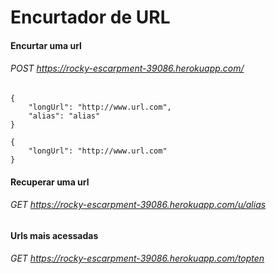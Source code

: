 # Encurtador de URL

#### Encurtar uma url
###### POST https://rocky-escarpment-39086.herokuapp.com/

```
{
    "longUrl": "http://www.url.com",
    "alias": "alias"
}
```
```
{
    "longUrl": "http://www.url.com"
}
```

#### Recuperar uma url
###### GET https://rocky-escarpment-39086.herokuapp.com/u/alias

#### Urls mais acessadas

###### GET https://rocky-escarpment-39086.herokuapp.com/topten

